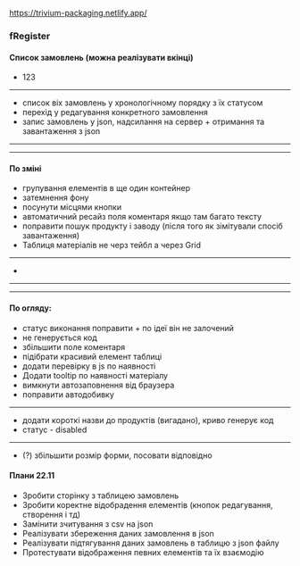https://trivium-packaging.netlify.app/

### fRegister

#### Список замовлень (можна реалізувати вкінці)

+ 123

***

- список віх замовлень у хронологічному порядку з їх статусом
- перехід у редагування конкретного замовлення
- запис замовлень у json, надсилання на сервер + отримання та завантаження з json

***

> 

***

#### По зміні

+ групування елементів в ще один контейнер
+ затемнення фону
+ посунути місцями кнопки
+ автоматичний ресайз поля коментаря якщо там багато тексту
+ поправити пошук продукту і заводу (після того як зімітували спосіб завантаження)
+ Таблиця матеріалів не черз тейбл а через Grid

***

- 

***

> 

***

#### По огляду:

+ статус виконання поправити + по ідеї він не залочений
+ не генерується код
+ збільшити поле коментаря
+ підібрати красивий елемент таблиці
+ додати перевірку в js по наявності
+ Додати tooltip по наявності матеріалу
+ вимкнути автозаповнення від браузера
+ поправити автодобивку

***

- додати короткі назви до продуктів (вигадано), криво генерує код
- статус - disabled

***

- (?) збільшити розмір форми, посовати відповідно

#### Плани 22.11
- Зробити сторінку з таблицею замовлень
- Зробити коректне відобрадення елементів (кнопок редагування, створення і тд)
- Замінити зчитування з csv на json
- Реалізувати збереження даних замовлення в json
- Реалізувати підтягування даних замовлень в таблицю з json файлу
- Протестувати відображення певних елементів та їх взаємодію

